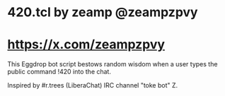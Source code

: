# 420.tcl by zeamp @zeampzpvy
# https://x.com/zeampzpvy

This Eggdrop bot script bestows random wisdom when a user types the public command !420 into the chat.

Inspired by #r.trees (LiberaChat) IRC channel "toke bot" Z.
